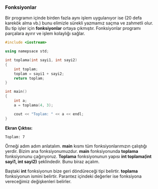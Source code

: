 ### Fonksiyonlar

Bir programın içinde birden fazla aynı işlem uygulanıyor ise (20 defa karekök alma vb.)
bunu elimizle sürekli yazmamız saçma ve zahmetli olur. Bu tip işler için **fonksiyonlar**
ortaya çıkmıştır. Fonksiyonlar programı parçalara ayırır ve işlem kolaylığı sağlar.

```c++
#include <iostream>

using namepsace std;

int toplama(int sayi1, int sayi2)
{
    int toplam;
    toplam = sayi1 + sayi2;
    return toplam;
}

int main()
{
    int a;
    a = toplama(4, 3);

    cout << "Toplam: " << a << endl;
}
```

**Ekran Çıktısı:**

```
Toplam: 7
```

Örneği adım adım anlatalım. **main** kısmı tüm fonksiyonlarımızın çalıştığı yerdir. Bizim
ana fonksiyonumuzdur. **main** fonksiyonunda **toplama** fonksiyonunu çağırıyoruz. **Toplama** 
fonksiyonunun yapısı **int toplama(int sayi1, int sayi2)** şeklindedir. Bunu biraz açalım.

Baştaki **int** fonksiyonun bize geri döndüreceği tipi belirtir. **toplama** fonksiyonun ismini belirtir.
Parantez içindeki değerler ise fonksiyona vereceğimiz değişkenleri belirler.
